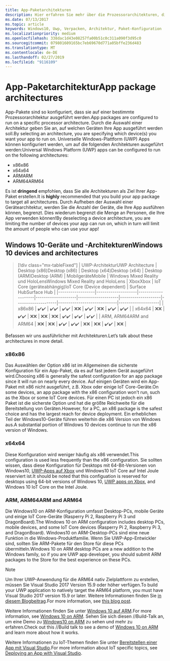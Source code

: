 ```yaml
---
title: App-Paketarchitekturen
description: Hier erfahren Sie mehr über die Prozessorarchitekturen, die beim Erstellen des UWP-App-Pakets verwendet werden sollten.
ms.date: 07/13/2017
ms.topic: article
keywords: Windows10, Uwp, Verpacken, Architektur, Paket-Konfiguration
ms.localizationpriority: medium
ms.openlocfilehash: 338dac1d43e08257fa00b51c0c311a090f3d95c0
ms.sourcegitcommit: 079801609165bc7eb69670d771a05bffe236d483
ms.translationtype: MT
ms.contentlocale: de-DE
ms.lasthandoff: 02/27/2019
ms.locfileid: "9116109"
---
```

# <a name="app-package-architectures"></a><span data-ttu-id="81f8d-104">App-Paketarchitektur</span><span class="sxs-lookup"><span data-stu-id="81f8d-104">App package architectures</span></span>

<span data-ttu-id="81f8d-105">App-Pakete sind so konfiguriert, dass sie auf einer bestimmte Prozessorarchitektur ausgeführt werden.</span><span class="sxs-lookup"><span data-stu-id="81f8d-105">App packages are configured to run on a specific processor architecture.</span></span> <span data-ttu-id="81f8d-106">Durch die Auswahl einer Architektur geben Sie an, auf welchen Geräten Ihre App ausgeführt werden soll.</span><span class="sxs-lookup"><span data-stu-id="81f8d-106">By selecting an architecture, you are specifying which device(s) you want your app to run on.</span></span> <span data-ttu-id="81f8d-107">Universelle Windows-Plattform (UWP) Apps können konfiguriert werden, um auf die folgenden Architekturen ausgeführt werden:</span><span class="sxs-lookup"><span data-stu-id="81f8d-107">Universal Windows Platform (UWP) apps can be configured to run on the following architectures:</span></span>
- <span data-ttu-id="81f8d-108">x86</span><span class="sxs-lookup"><span data-stu-id="81f8d-108">x86</span></span>
- <span data-ttu-id="81f8d-109">x64</span><span class="sxs-lookup"><span data-stu-id="81f8d-109">x64</span></span>
- <span data-ttu-id="81f8d-110">ARM</span><span class="sxs-lookup"><span data-stu-id="81f8d-110">ARM</span></span>
- <span data-ttu-id="81f8d-111">ARM64</span><span class="sxs-lookup"><span data-stu-id="81f8d-111">ARM64</span></span>

<span data-ttu-id="81f8d-112">Es ist **dringend** empfohlen, dass Sie alle Architekturen als Ziel Ihrer App-Paket erstellen.</span><span class="sxs-lookup"><span data-stu-id="81f8d-112">It is **highly** recommended that you build your app package to target all architectures.</span></span> <span data-ttu-id="81f8d-113">Durch Aufheben der Auswahl einer Gerätearchitektur, werden Sie die Anzahl der Geräte, die Ihre App ausführen können, begrenzt. Dies wiederum begrenzt die Menge an Personen, die Ihre App verwenden können!</span><span class="sxs-lookup"><span data-stu-id="81f8d-113">By deselecting a device architecture, you are limiting the number of devices your app can run on, which in turn will limit the amount of people who can use your app!</span></span>

## <a name="windows-10-devices-and-architectures"></a><span data-ttu-id="81f8d-114">Windows 10-Geräte und -Architekturen</span><span class="sxs-lookup"><span data-stu-id="81f8d-114">Windows 10 devices and architectures</span></span>

> [!div class="mx-tableFixed"]
| <span data-ttu-id="81f8d-115">UWP-Architektur</span><span class="sxs-lookup"><span data-stu-id="81f8d-115">UWP Architecture</span></span> | <span data-ttu-id="81f8d-116">Desktop (x86)</span><span class="sxs-lookup"><span data-stu-id="81f8d-116">Desktop (x86)</span></span>      | <span data-ttu-id="81f8d-117">Desktop (x64)</span><span class="sxs-lookup"><span data-stu-id="81f8d-117">Desktop (x64)</span></span>      | <span data-ttu-id="81f8d-118">Desktop (ARM)</span><span class="sxs-lookup"><span data-stu-id="81f8d-118">Desktop (ARM)</span></span>      | <span data-ttu-id="81f8d-119">Mobilgeräte</span><span class="sxs-lookup"><span data-stu-id="81f8d-119">Mobile</span></span>             | <span data-ttu-id="81f8d-120">Windows Mixed Reality und HoloLens</span><span class="sxs-lookup"><span data-stu-id="81f8d-120">Windows Mixed Reality and HoloLens</span></span>           | <span data-ttu-id="81f8d-121">Xbox</span><span class="sxs-lookup"><span data-stu-id="81f8d-121">Xbox</span></span>               | <span data-ttu-id="81f8d-122">IoT Core (geräteabhängig)</span><span class="sxs-lookup"><span data-stu-id="81f8d-122">IoT Core (Device dependent)</span></span> | <span data-ttu-id="81f8d-123">Surface Hub</span><span class="sxs-lookup"><span data-stu-id="81f8d-123">Surface Hub</span></span>        |
|------------------|--------------------|--------------------|--------------------|--------------------|--------------------|--------------------|-----------------------------|--------------------|
| <span data-ttu-id="81f8d-124">x86</span><span class="sxs-lookup"><span data-stu-id="81f8d-124">x86</span></span>              | <span data-ttu-id="81f8d-125">:heavy_check_mark:</span><span class="sxs-lookup"><span data-stu-id="81f8d-125">:heavy_check_mark:</span></span> | <span data-ttu-id="81f8d-126">:heavy_check_mark:</span><span class="sxs-lookup"><span data-stu-id="81f8d-126">:heavy_check_mark:</span></span> | <span data-ttu-id="81f8d-127">:heavy_check_mark:</span><span class="sxs-lookup"><span data-stu-id="81f8d-127">:heavy_check_mark:</span></span> | <span data-ttu-id="81f8d-128">:x:</span><span class="sxs-lookup"><span data-stu-id="81f8d-128">:x:</span></span>                | <span data-ttu-id="81f8d-129">:heavy_check_mark:</span><span class="sxs-lookup"><span data-stu-id="81f8d-129">:heavy_check_mark:</span></span> | <span data-ttu-id="81f8d-130">:x:</span><span class="sxs-lookup"><span data-stu-id="81f8d-130">:x:</span></span>                | <span data-ttu-id="81f8d-131">:heavy_check_mark:</span><span class="sxs-lookup"><span data-stu-id="81f8d-131">:heavy_check_mark:</span></span>          | <span data-ttu-id="81f8d-132">:heavy_check_mark:</span><span class="sxs-lookup"><span data-stu-id="81f8d-132">:heavy_check_mark:</span></span> |
| <span data-ttu-id="81f8d-133">x64</span><span class="sxs-lookup"><span data-stu-id="81f8d-133">x64</span></span>              | <span data-ttu-id="81f8d-134">:x:</span><span class="sxs-lookup"><span data-stu-id="81f8d-134">:x:</span></span>                | <span data-ttu-id="81f8d-135">:heavy_check_mark:</span><span class="sxs-lookup"><span data-stu-id="81f8d-135">:heavy_check_mark:</span></span> | <span data-ttu-id="81f8d-136">:x:</span><span class="sxs-lookup"><span data-stu-id="81f8d-136">:x:</span></span>                | <span data-ttu-id="81f8d-137">:x:</span><span class="sxs-lookup"><span data-stu-id="81f8d-137">:x:</span></span>                | <span data-ttu-id="81f8d-138">:x:</span><span class="sxs-lookup"><span data-stu-id="81f8d-138">:x:</span></span>                | <span data-ttu-id="81f8d-139">:heavy_check_mark:</span><span class="sxs-lookup"><span data-stu-id="81f8d-139">:heavy_check_mark:</span></span> | <span data-ttu-id="81f8d-140">:heavy_check_mark:</span><span class="sxs-lookup"><span data-stu-id="81f8d-140">:heavy_check_mark:</span></span>          | <span data-ttu-id="81f8d-141">:heavy_check_mark:</span><span class="sxs-lookup"><span data-stu-id="81f8d-141">:heavy_check_mark:</span></span> |
| <span data-ttu-id="81f8d-142">ARM, ARM64</span><span class="sxs-lookup"><span data-stu-id="81f8d-142">ARM and ARM64</span></span>              | <span data-ttu-id="81f8d-143">:x:</span><span class="sxs-lookup"><span data-stu-id="81f8d-143">:x:</span></span>                | <span data-ttu-id="81f8d-144">:x:</span><span class="sxs-lookup"><span data-stu-id="81f8d-144">:x:</span></span>                | <span data-ttu-id="81f8d-145">:heavy_check_mark:</span><span class="sxs-lookup"><span data-stu-id="81f8d-145">:heavy_check_mark:</span></span> | <span data-ttu-id="81f8d-146">:heavy_check_mark:</span><span class="sxs-lookup"><span data-stu-id="81f8d-146">:heavy_check_mark:</span></span> | <span data-ttu-id="81f8d-147">:x:</span><span class="sxs-lookup"><span data-stu-id="81f8d-147">:x:</span></span>                | <span data-ttu-id="81f8d-148">:x:</span><span class="sxs-lookup"><span data-stu-id="81f8d-148">:x:</span></span>                | <span data-ttu-id="81f8d-149">:heavy_check_mark:</span><span class="sxs-lookup"><span data-stu-id="81f8d-149">:heavy_check_mark:</span></span>          | <span data-ttu-id="81f8d-150">:x:</span><span class="sxs-lookup"><span data-stu-id="81f8d-150">:x:</span></span>                |


<span data-ttu-id="81f8d-151">Befassen wir uns ausführlicher mit Architekturen.</span><span class="sxs-lookup"><span data-stu-id="81f8d-151">Let’s talk about these architectures in more detail.</span></span>

### <a name="x86"></a><span data-ttu-id="81f8d-152">x86</span><span class="sxs-lookup"><span data-stu-id="81f8d-152">x86</span></span>
<span data-ttu-id="81f8d-153">Das Auswählen der Option x86 ist im Allgemeinen die sicherste Konfiguration für ein App-Paket, da es auf fast jedem Gerät ausgeführt wird.</span><span class="sxs-lookup"><span data-stu-id="81f8d-153">Choosing x86 is generally the safest configuration for an app package since it will run on nearly every device.</span></span> <span data-ttu-id="81f8d-154">Auf einigen Geräten wird ein App-Paket mit x86 nicht ausgeführt, z.B. Xbox oder einige IoT Core-Geräte.</span><span class="sxs-lookup"><span data-stu-id="81f8d-154">On some devices, an app package with the x86 configuration won't run, such as the Xbox or some IoT Core devices.</span></span> <span data-ttu-id="81f8d-155">Für einen PC ist jedoch ein x86 Paket ist die sicherste Option und hat die größte Reichweite für die Bereitstellung von Geräten.</span><span class="sxs-lookup"><span data-stu-id="81f8d-155">However, for a PC, an x86 package is the safest choice and has the largest reach for device deployment.</span></span> <span data-ttu-id="81f8d-156">Ein erheblichen Teil der Windows10-Geräte führen weiterhin die x86 Version von Windows aus.</span><span class="sxs-lookup"><span data-stu-id="81f8d-156">A substantial portion of Windows 10 devices continue to run the x86 version of Windows.</span></span>

### <a name="x64"></a><span data-ttu-id="81f8d-157">x64</span><span class="sxs-lookup"><span data-stu-id="81f8d-157">x64</span></span>
<span data-ttu-id="81f8d-158">Diese Konfiguration wird weniger häufig als x86 verwendet.</span><span class="sxs-lookup"><span data-stu-id="81f8d-158">This configuration is used less frequently than the x86 configuration.</span></span> <span data-ttu-id="81f8d-159">Sie sollten wissen, dass diese Konfiguration für Desktops mit 64-Bit-Versionen von Windows10, [UWP-Apps auf Xbox](https://docs.microsoft.com/windows/uwp/xbox-apps/system-resource-allocation) und Windows10 IoT Core auf Intel Joule reserviert ist.</span><span class="sxs-lookup"><span data-stu-id="81f8d-159">It should be noted that this configuation is reserved for desktops using 64-bit versions of Windows 10, [UWP apps on Xbox](https://docs.microsoft.com/windows/uwp/xbox-apps/system-resource-allocation), and Windows 10 IoT Core on the Intel Joule.</span></span>

### <a name="arm-and-arm64"></a><span data-ttu-id="81f8d-160">ARM, ARM64</span><span class="sxs-lookup"><span data-stu-id="81f8d-160">ARM and ARM64</span></span>
<span data-ttu-id="81f8d-161">Die Windows10 on ARM-Konfiguration umfasst Desktop-PCs, mobile Geräte und einige IoT Core-Geräte (Rasperry Pi 2, Raspberry Pi 3 und DragonBoard).</span><span class="sxs-lookup"><span data-stu-id="81f8d-161">The Windows 10 on ARM configuration includes desktop PCs, mobile devices, and some IoT Core devices (Rasperry Pi 2, Raspberry Pi 3, and DragonBoard).</span></span> <span data-ttu-id="81f8d-162">Windows10 on ARM-Desktop-PCs sind eine neue Funktion in die Windows-Produktfamilie. Wenn Sie UWP-App-Entwickler sind, sollten Sie ARM-Pakete für den Store für diese PCs übermitteln.</span><span class="sxs-lookup"><span data-stu-id="81f8d-162">Windows 10 on ARM desktop PCs are a new addition to the Windows family, so if you are UWP app developer, you should submit ARM packages to the Store for the best experience on these PCs.</span></span>

>[!NOTE]
> <span data-ttu-id="81f8d-163">Um Ihrer UWP-Anwendung für die ARM64 nativ Zielplattform zu erstellen, müssen Sie Visual Studio 2017 Version 15.9 oder höher verfügen.</span><span class="sxs-lookup"><span data-stu-id="81f8d-163">To build your UWP application to natively target the ARM64 platform, you must have Visual Studio 2017 version 15.9 or later.</span></span> <span data-ttu-id="81f8d-164">Weitere Informationen finden Sie [in diesem Blogbeitrag](https://blogs.windows.com/buildingapps/2018/11/15/official-support-for-windows-10-on-arm-development).</span><span class="sxs-lookup"><span data-stu-id="81f8d-164">For more information, see [this blog post](https://blogs.windows.com/buildingapps/2018/11/15/official-support-for-windows-10-on-arm-development).</span></span>

<span data-ttu-id="81f8d-165">Weitere Informationen finden Sie unter [Windows 10 auf ARM](../porting/apps-on-arm.md).</span><span class="sxs-lookup"><span data-stu-id="81f8d-165">For more information, see [Windows 10 on ARM](../porting/apps-on-arm.md).</span></span> <span data-ttu-id="81f8d-166">Sehen Sie sich diesen //Build-Talk an, um eine Demo zu [Windows10 on ARM](https://channel9.msdn.com/Events/Build/2017/P4171) zu sehen und mehr zu erfahren.</span><span class="sxs-lookup"><span data-stu-id="81f8d-166">Check out this //Build talk to see a demo of [Windows 10 on ARM](https://channel9.msdn.com/Events/Build/2017/P4171) and learn more about how it works.</span></span>

<span data-ttu-id="81f8d-167">Weitere Informationen zu IoT-Themen finden Sie unter [Bereitstellen einer App mit Visual Studio](https://developer.microsoft.com/windows/iot/Docs/AppDeployment).</span><span class="sxs-lookup"><span data-stu-id="81f8d-167">For more information about IoT specific topics, see [Deploying an App with Visual Studio](https://developer.microsoft.com/windows/iot/Docs/AppDeployment).</span></span>
